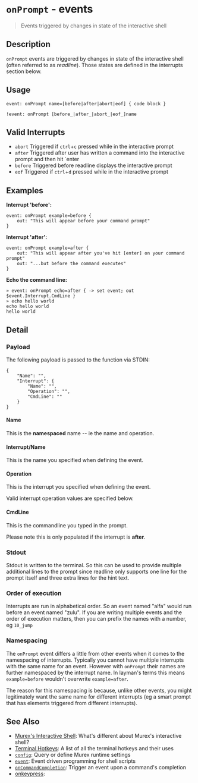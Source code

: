 # `onPrompt` - events

> Events triggered by changes in state of the interactive shell

## Description

`onPrompt` events are triggered by changes in state of the interactive shell
(often referred to as _readline_). Those states are defined in the interrupts
section below.

## Usage

    event: onPrompt name=[before|after|abort|eof] { code block }

    !event: onPrompt [before_|after_|abort_|eof_]name

## Valid Interrupts

- `abort`
  Triggered if `ctrl`+`c` pressed while in the interactive prompt
- `after`
  Triggered after user has written a command into the interactive prompt and then hit `enter
- `before`
  Triggered before readline displays the interactive prompt
- `eof`
  Triggered if `ctrl`+`d` pressed while in the interactive prompt

## Examples

**Interrupt 'before':**

    event: onPrompt example=before {
        out: "This will appear before your command prompt"
    }

**Interrupt 'after':**

    event: onPrompt example=after {
        out: "This will appear after you've hit [enter] on your command prompt"
        out: "...but before the command executes"
    }

**Echo the command line:**

    » event: onPrompt echo=after { -> set event; out $event.Interrupt.CmdLine }
    » echo hello world
    echo hello world
    hello world

## Detail

### Payload

The following payload is passed to the function via STDIN:

    {
        "Name": "",
        "Interrupt": {
            "Name": "",
            "Operation": "",
            "CmdLine": ""
        }
    }

#### Name

This is the **namespaced** name -- ie the name and operation.

#### Interrupt/Name

This is the name you specified when defining the event.

#### Operation

This is the interrupt you specified when defining the event.

Valid interrupt operation values are specified below.

#### CmdLine

This is the commandline you typed in the prompt.

Please note this is only populated if the interrupt is **after**.

### Stdout

Stdout is written to the terminal. So this can be used to provide multiple
additional lines to the prompt since readline only supports one line for the
prompt itself and three extra lines for the hint text.

### Order of execution

Interrupts are run in alphabetical order. So an event named "alfa" would run
before an event named "zulu". If you are writing multiple events and the order
of execution matters, then you can prefix the names with a number, eg `10_jump`

### Namespacing

The `onPrompt` event differs a little from other events when it comes to the
namespacing of interrupts. Typically you cannot have multiple interrupts with
the same name for an event. However with `onPrompt` their names are further
namespaced by the interrupt name. In layman's terms this means `example=before`
wouldn't overwrite `example=after`.

The reason for this namespacing is because, unlike other events, you might
legitimately want the same name for different interrupts (eg a smart prompt
that has elements triggered from different interrupts).

## See Also

- [Murex's Interactive Shell](../user-guide/interactive-shell.md):
  What's different about Murex's interactive shell?
- [Terminal Hotkeys](../user-guide/terminal-keys.md):
  A list of all the terminal hotkeys and their uses
- [`config`](../commands/config.md):
  Query or define Murex runtime settings
- [`event`](../commands/event.md):
  Event driven programming for shell scripts
- [`onCommandCompletion`](./oncommandcompletion.md):
  Trigger an event upon a command's completion
- [onkeypress](./onkeypress.md):
